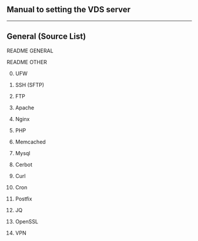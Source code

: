 ## Manual to setting the VDS server ##

-------------------------------------------------------------------
## General (Source List)

   README GENERAL
   
   README OTHER

0. UFW
1. SSH (SFTP)
2. FTP

3. Apache
4. Nginx
5. PHP

6. Memcached
7. Mysql

8. Cerbot
9. Curl
10. Cron

11. Postfix
12. JQ
13. OpenSSL
14. VPN
